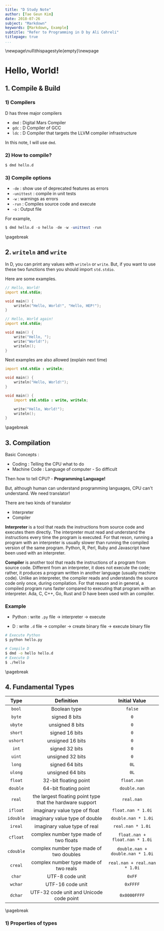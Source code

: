 ```yaml
---
title: "D Study Note"
author: [Tae Geun Kim]
date: 2018-07-26
subject: "Markdown"
keywords: [Markdown, Example]
subtitle: "Refer to Programming in D by Ali Cehreli"
titlepage: true
...
```



\newpage\null\thispagestyle{empty}\newpage

# Hello, World!

## 1. Compile & Build

### 1) Compilers

D has three major compilers

* `dmd` : Digital Mars Compiler
* `gdc` : D Compiler of GCC
* `ldc` : D Compiler that targets the LLVM compiler infrastructure

In this note, I will use `dmd`.

### 2) How to compile?

```d
$ dmd hello.d
```

### 3) Compile options

* `-de` : show use of deprecated features as errors
* `-unittest` : compile in unit tests
* `-w` : warnings as errors
* `-run` : Compiles source code and execute
* `-o` : Output file

For example,

```d
$ dmd hello.d -o hello -de -w -unittest -run
```

\pagebreak

## 2. `writeln` and `write`

In D, you can print any values with `writeln` or `write`.
But, if you want to use these two functions then you should import `std.stdio`.

Here are some examples.

```d
// Hello, World!
import std.stdio;

void main() {
    writeln("Hello, World!", "Hello, HEP!");
}
```

```d
// Hello, World again!
import std.stdio;

void main() {
    write("Hello, ");
    write("World!");
    writeln();
}
```

Next examples are also allowed (explain next time)

```d
import std.stdio : writeln;

void main() {
    writeln("Hello, World!");
}
```

```d
void main() {
    import std.stdio : write, writeln;

    write("Hello, World!");
    writeln();
}
```

\pagebreak

## 3. Compilation

Basic Concepts :

* Coding : Telling the CPU what to do
* Machine Code : Language of computer - So difficult

Then how to tell CPU? - **Programming Language!**

But, although human can understand programming languages, CPU can't understand. We need translator!

There are two kinds of translator

* Interpreter
* Compiler

**Interpreter** is a tool that reads the instructions from source code and executes them directly. The interpreter must read and understand the instructions every time the program is executed. For that reson, running a program with an interpreter is usually slower than running the compiled version of the same program. Python, R, Perl, Ruby and Javascript have been used with an interpreter.

**Compiler** is another tool that reads the instructions of a program from source code. Different from an interpreter, it does not execute the code; rather, it produces a program written in another language (usually machine code). Unlike an interpreter, the compiler reads and understands the source code only once, during compilation. For that reason and in general, a compiled program runs faster compared to executing that program with an interpreter. Ada, C, C++, Go, Rust and D have been used with an compiler.

### Example

* Python : write `.py` file $\rightarrow$ interpreter $\rightarrow$ execute

* D : write `.d` file $\rightarrow$ compiler $\rightarrow$ create binary file $\rightarrow$ execute binary file

```sh
# Execute Python
$ python hello.py

# Compile D
$ dmd -o hello hello.d
# Execute D
$ ./hello
```

\pagebreak

## 4. Fundamental Types

Type | Definition | Initial Value
:--: | :--: | :--: 
`bool` | Boolean type | `false`
`byte` | signed 8 bits | `0`
`ubyte` | unsigned 8 bits | `0`
`short` | signed 16 bits | `0`
`ushort` | unsigned 16 bits | `0`
`int` | signed 32 bits | `0`
`uint` | unsigned 32 bits | `0`
`long` | signed 64 bits | `0L`
`ulong` | unsigned 64 bits | `0L`
`float` | 32-bit floating point | `float.nan`
`double` | 64-bit floating point | `double.nan`
`real` | the largest floating point type that the hardware support | `real.nan`
`ifloat` | imaginary value type of float | `float.nan * 1.0i`
`idouble` | imaginary value type of double | `double.nan * 1.0i`
`ireal` | imaginary value type of real | `real.nan * 1.0i`
`cfloat` | complex number type made of two floats | `float.nan + float.nan * 1.0i`
`cdouble` | complex number type made of two doubles | `double.nan + double.nan * 1.0i`
`creal` | complex number type made of two reals | `real.nan + real.nan * 1.0i`
`char` | UTF-8 code unit | `0xFF`
`wchar` | UTF-16 code unit | `0xFFFF`
`dchar` | UTF-32 code unit and Unicode code point | `0x0000FFFF`

\pagebreak

### 1) Properties of types